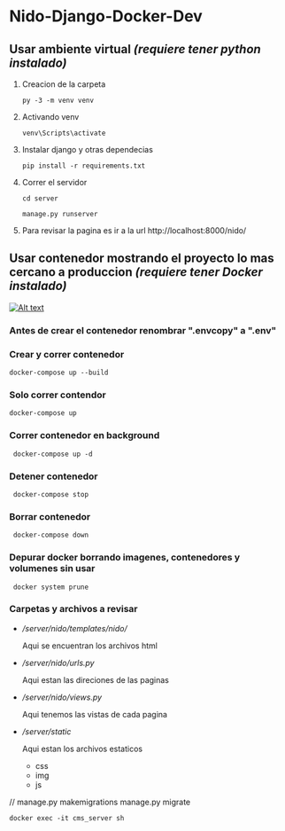# Nido-Django-Docker-Dev

## Usar ambiente virtual *(requiere tener python instalado)*

1.  Creacion de la carpeta 

    ```py -3 -m venv venv```


2.  Activando venv
    
    ```venv\Scripts\activate```
    
3.  Instalar django y otras dependecias 

    ``` pip install -r requirements.txt ```

4.  Correr el servidor

    ```cd server```

    ```manage.py runserver```

5.  Para revisar la pagina es ir a la url http://localhost:8000/nido/
## Usar contenedor mostrando el proyecto lo mas cercano a produccion *(requiere tener Docker instalado)*

[![Alt text](https://img.youtube.com/vi/_et7H0EQ8fY/0.jpg)](https://www.youtube.com/watch?v=_et7H0EQ8fY)


### Antes de crear el contenedor renombrar ".envcopy" a ".env"

### Crear y correr contenedor

``` docker-compose up --build ```

### Solo correr contendor 

``` docker-compose up ```

### Correr contenedor en background 

``` docker-compose up -d```
### Detener contenedor
``` docker-compose stop```
### Borrar contenedor
``` docker-compose down```
### Depurar docker borrando imagenes, contenedores y volumenes sin usar 
``` docker system prune```




### Carpetas y archivos a revisar

* _/server/nido/templates/nido/_
    
    Aqui se encuentran los archivos html

* _/server/nido/urls.py_

    Aqui estan las direciones de las paginas

* _/server/nido/views.py_

    Aqui tenemos las vistas de cada pagina

* _/server/static_

    Aqui estan los archivos estaticos 

    * css
    * img
    * js



//  manage.py makemigrations
    manage.py migrate

    docker exec -it cms_server sh







